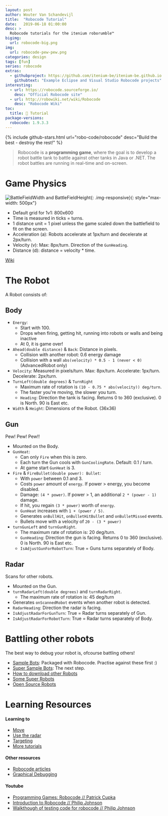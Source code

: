 ```yaml
---
layout: post
author: Wouter Van Schandevijl
title:  "Robocode Tutorial"
date:   2019-06-18 01:00:00
desc: >
  Robocode tutorials for the itenium roborumble™
bigimg:
  url: robocode-big.png
img:
  url: robocode-pew-pew.png
categories: design
tags: [fun]
series: robocode
extras:
  - githubproject: https://github.com/itenium-be/itenium-be.github.io
    githubtext: "Example Eclipse and Visual Studio Robocode projects"
interesting:
  - url: https://robocode.sourceforge.io/
    desc: "Official Robocode site"
  - url: http://robowiki.net/wiki/Robocode
    desc: "Robocode Wiki"
toc:
  title: 🎇 Tutorial
package-versions:
  robocode: 1.9.3.3
---
```


{% include github-stars.html url="robo-code/robocode" desc="Build the best - destroy the rest!" %}

> Robocode is a **programming game**, where the goal is to develop a robot battle tank to battle against
> other tanks in Java or .NET. The robot battles are running in real-time and on-screen.


<!--more-->

# Game Physics

![BattleFieldWidth and BattleFieldHeight](/assets/blog-images/robocode-battleground.gif "BattleFieldWidth and BattleFieldHeight"){: .img-responsive}{: style="max-width: 500px"}


- Default grid for 1v1: 800x600
- Time is measured in ticks = turns.
- 1 distance unit = 1 pixel unless the game scaled down the battlefield to fit on the screen.
- Acceleration (a): Robots accelerate at 1px/turn and decelerate at 2px/turn.
- Velocity (v): Max: 8px/turn. Direction of the `GunHeading`.
- Distance (d): distance = velocity * time.

[Wiki](http://robowiki.net/wiki/Robocode/Game_Physics)


# The Robot

A Robot consists of:

## Body

- `Energy`: 
    - Start with 100.
    - Drops when firing, getting hit, running into robots or walls and being inactive
    - At 0, it is game over! 
- `Ahead(double distance)` & `Back`: Distance in pixels.
    - Collision with another robot: 0.6 energy damage
    - Collision with a wall `abs(velocity) * 0.5 - 1 (never < 0)` (AdvancedRobot only)
- `Velocity`: Measured in pixels/turn. Max: 8px/turn. Accelerate: 1px/turn. Decelerate: 2px/turn.
- `TurnLeft(double degrees)` & `TurnRight`
    - Maximum rate of rotation is `(10 - 0.75 * abs(velocity)) deg/turn`.
    - The faster you're moving, the slower you turn.
    - `Heading`: Direction the tank is facing. Returns 0 to 360 (exclusive). 0 is North. 90 is East etc.
- `Width` & `Height`: Dimensions of the Robot. (36x36)


## Gun

Pew! Pew! Pew!!

- Mounted on the Body.
- `GunHeat`:
    - Can only `Fire` when this is zero.
    - Each turn the Gun cools with `GunCoolingRate`. Default: 0.1 / turn.
    - At game start `GunHeat` is 3.
- `Fire` & `FireBullet(double power): Bullet`:
    - With `power` between 0.1 and 3.
    - Costs `power` amount of `energy`. If power > energy, you become disabled. 
    - Damage: `(4 * power)`. If power > 1, an additional `2 * (power - 1)` damage.
    - If hit, you regain `(3 * power)` worth of `energy`.  
    - `GunHeat` increases with `1 + (power / 5)`.
    - Generates `onBullHit`, `onBulletHitBullet` and `onBulletMissed` events.
    - Bullets move with a velocity of `20 - (3 * power)`
- `turnGunLeft` and `turnGunRight`.
    - The maximum rate of rotation is: 20 deg/turn.
    - `GunHeading`: Direction the gun is facing. Returns 0 to 360 (exclusive). 0 is North. 90 is East etc.
    - `IsAdjustGunForRobotTurn`: True = Guns turns separately of Body.



## Radar

Scans for other robots.

- Mounted on the Gun.
- `turnRadarLeft(double degrees)` and `turnRadarRight`.
    - The maximum rate of rotation is: 45 deg/turn
- Generates `onScannedRobot` events when another robot is detected.
- `RadarHeading`: Direction the radar is facing.
- `IsAdjustRadarForGunTurn`: True = Radar turns separately of Gun.
- `IsAdjustRadarForRobotTurn`: True = Radar turns separately of Body.



# Battling other robots

The best way to debug your robot is, ofcourse battling others!

- [Sample Bots](http://robowiki.net/wiki/Sample_Bots): Packaged with Robocode. Practise against these first :)
- [Super Sample Bots](http://robowiki.net/wiki/Category:Super_Sample_Bots): The next step.
- [How to download other Robots](http://robowiki.net/wiki/Robocode/Learning_from_Robots)
- [Some Super Robots](http://robowiki.net/wiki/Robocode/Downloading_Robots#Robots_to_download)
- [Open Source Robots](http://www.robowiki.net/wiki/Category:Open_Source_Bots)


# Learning Resources

#### Learning to

- [Move](http://robowiki.net/wiki/Movement)
- [Use the radar](http://robowiki.net/wiki/Radar)
- [Targeting](http://robowiki.net/wiki/Targeting)
- [More tutorials](http://robowiki.net/wiki/Tutorials)


#### Other resources

- [Robocode articles](http://robowiki.net/wiki/Robocode/Articles)
- [Graphical Debugging](http://robowiki.net/wiki/Robocode/Graphical_Debugging)


#### Youtube

- [Programming Games: Robocode // Patrick Cupka](https://www.youtube.com/watch?v=oTjjkXebCAY)
- [Introduction to Robocode // Philip Johnson](https://www.youtube.com/watch?v=wJzJ57ZC1sc)
- [Walkthough of testing code for robocode // Philip Johnson](https://www.youtube.com/watch?v=dHrupYhq7sI)
